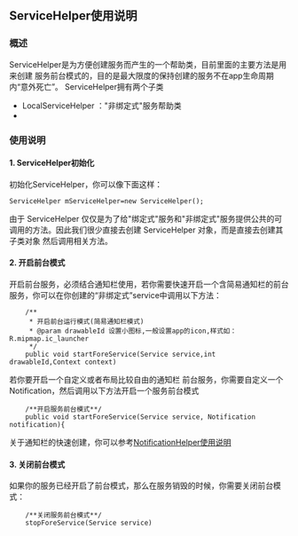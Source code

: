 ## ServiceHelper使用说明

### 概述
ServiceHelper是为方便创建服务而产生的一个帮助类，目前里面的主要方法是用来创建 服务前台模式的，目的是最大限度的保持创建的服务不在app生命周期内“意外死亡”。
ServiceHelper拥有两个子类
- LocalServiceHelper  ："非绑定式"服务帮助类
-  

### 使用说明
#### 1. ServiceHelper初始化
初始化ServiceHelper，你可以像下面这样：
```
ServiceHelper mServiceHelper=new ServiceHelper();
```
由于 ServiceHelper 仅仅是为了给"绑定式"服务和"非绑定式"服务提供公共的可调用的方法。因此我们很少直接去创建 ServiceHelper 对象，而是直接去创建其子类对象
然后调用相关方法。

#### 2. 开启前台模式
开启前台服务，必须结合通知栏使用，若你需要快速开启一个含简易通知栏的前台服务，你可以在你创建的“非绑定式”service中调用以下方法：
```
    /**
     * 开启前台运行模式(简易通知栏模式)
     * @param drawableId 设置小图标,一般设置app的icon,样式如：R.mipmap.ic_launcher
     */
    public void startForeService(Service service,int drawableId,Context context)
```
若你要开启一个自定义或者布局比较自由的通知栏 前台服务，你需要自定义一个Notification，然后调用以下方法开启一个服务前台模式
```
    /**开启服务前台模式**/
    public void startForeService(Service service, Notification notification){
```
关于通知栏的快速创建，你可以参考[NotificationHelper使用说明](https://github.com/ShaoqiangPei/AndroidLibrary/blob/master/read/NotificationHelper%E4%BD%BF%E7%94%A8%E8%AF%B4%E6%98%8E.md)
#### 3. 关闭前台模式
如果你的服务已经开启了前台模式，那么在服务销毁的时候，你需要关闭前台模式：
```
    /**关闭服务前台模式**/
    stopForeService(Service service)
```

